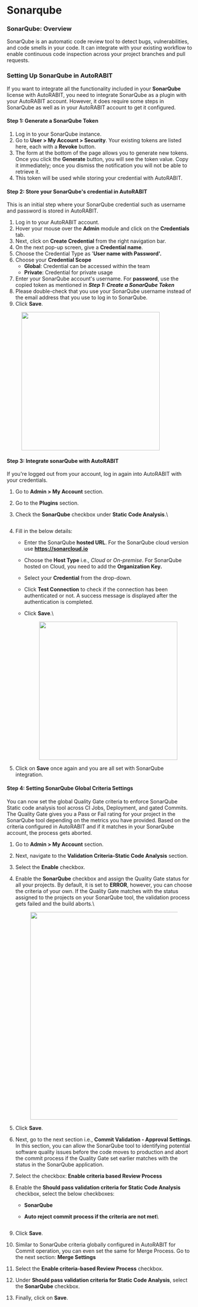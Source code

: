 # Sonarqube

### SonarQube: Overview <a href="#sonarqube-overview" id="sonarqube-overview"></a>

SonarQube is an automatic code review tool to detect bugs, vulnerabilities, and code smells in your code. It can integrate with your existing workflow to enable continuous code inspection across your project branches and pull requests.

### Setting Up SonarQube in AutoRABIT <a href="#setting-up-sonarqube-in-autorabit" id="setting-up-sonarqube-in-autorabit"></a>

If you want to integrate all the functionality included in your **SonarQube** license with AutoRABIT, you need to integrate SonarQube as a plugin with your AutoRABIT account. However, it does require some steps in SonarQube as well as in your AutoRABIT account to get it configured.

#### Step 1: Generate a SonarQube Token <a href="#step-1-generate-a-sonarqube-token" id="step-1-generate-a-sonarqube-token"></a>

1. Log in to your SonarQube instance.
2. Go to **User > My Account > Security**. Your existing tokens are listed here, each with a **Revoke** button.
3. The form at the bottom of the page allows you to generate new tokens. Once you click the **Generate** button, you will see the token value. Copy it immediately; once you dismiss the notification you will not be able to retrieve it.
4. This token will be used while storing your credential with AutoRABIT.&#x20;

#### Step 2: Store your SonarQube's credential in AutoRABIT <a href="#step-2-store-your-sonarqubes-credential-in-autorabit" id="step-2-store-your-sonarqubes-credential-in-autorabit"></a>

This is an initial step where your SonarQube credential such as username and password is stored in AutoRABIT.

1. Log in to your AutoRABIT account.
2. Hover your mouse over the **Admin** module and click on the **Credentials** tab.
3. Next, click on **Create Credential** from the right navigation bar.
4. On the next pop-up screen, give a **Credential name**.
5. Choose the Credential Type as '**User name with Password'.**
6. Choose your **Credential Scope**
   * **Global**: Credential can be accessed within the team
   * &#x20;**Private**: Credential for private usage&#x20;
7. Enter your SonarQube account's username. For **password**, use the copied token as mentioned in _**Step 1: Create a SonarQube Token**_
8. Please double-check that you use your SonarQube username instead of the email address that you use to log in to SonarQube.
9. Click **Save**.

<figure><img src="https://cdn.document360.io/8711f4e7-c040-4616-aac9-d947f87e4619/Images/Documentation/image-1616325381996.png" alt="" width="375"><figcaption></figcaption></figure>

#### Step 3: Integrate sonarQube with AutoRABIT <a href="#step-3-integrate-sonarqube-with-autorabit" id="step-3-integrate-sonarqube-with-autorabit"></a>

If you're logged out from your account, log in again into AutoRABIT with your credentials.

1. Go to **Admin > My Account** section.
2. Go to the **Plugins** section.
3.  Check the **SonarQube** checkbox under **Static Code Analysis**.\


    <figure><img src="https://cdn.document360.io/8711f4e7-c040-4616-aac9-d947f87e4619/Images/Documentation/image-1664796628363.png" alt=""><figcaption></figcaption></figure>
4. Fill in the below details:
   * Enter the SonarQube **hosted URL**. For the SonarQube cloud version use **https://sonarcloud.io**
   * Choose the **Host Type** i.e., _Cloud_ or _On-premise_. For SonarQube hosted on Cloud, you need to add the **Organization Key.**&#x20;
   * Select your **Credential** from the drop-down.
   * Click **Test Connection** to check if the connection has been authenticated or not. A success message is displayed after the authentication is completed.
   *   Click **Save**.\


       <figure><img src="https://cdn.document360.io/8711f4e7-c040-4616-aac9-d947f87e4619/Images/Documentation/image-1664796687941.png" alt="" width="375"><figcaption></figcaption></figure>
5. Click on **Save** once again and you are all set with SonarQube integration.

#### Step 4: Setting SonarQube Global Criteria Settings <a href="#step-4-setting-sonarqube-global-criteria-settings" id="step-4-setting-sonarqube-global-criteria-settings"></a>

You can now set the global Quality Gate criteria to enforce SonarQube Static code analysis tool across CI Jobs, Deployment, and gated Commits. The Quality Gate gives you a Pass or Fail rating for your project in the SonarQube tool depending on the metrics you have provided. Based on the criteria configured in AutoRABIT and if it matches in your SonarQube account, the process gets aborted.

1. Go to **Admin > My Account** section.
2. Next, navigate to the **Validation Criteria-Static Code Analysis** section.
3. Select the **Enable** checkbox.
4.  Enable the **SonarQube** checkbox and assign the Quality Gate status for all your projects. By default, it is set to **ERROR**, however, you can choose the criteria of your own. If the Quality Gate matches with the status assigned to the projects on your SonarQube tool, the validation process gets failed and the build aborts.\


    <figure><img src="https://cdn.document360.io/8711f4e7-c040-4616-aac9-d947f87e4619/Images/Documentation/image-1664796890806.png" alt="" width="563"><figcaption></figcaption></figure>
5. Click **Save**.
6. Next, go to the next section i.e., **Commit Validation - Approval Settings**. In this section, you can allow the SonarQube tool to identifying potential software quality issues before the code moves to production and abort the commit process if the Quality Gate set earlier matches with the status in the SonarQube application.&#x20;
7. Select the checkbox: **Enable criteria based Review Process**&#x20;
8. Enable the **Should pass validation criteria for Static Code Analysis** checkbox, select the below checkboxes:
   * **SonarQube**
   *   **Auto reject commit process if the criteria are not met**\


       <figure><img src="https://cdn.document360.io/8711f4e7-c040-4616-aac9-d947f87e4619/Images/Documentation/image-1664796960434.png" alt=""><figcaption></figcaption></figure>
9. Click **Save**.
10. Similar to SonarQube criteria globally configured in AutoRABIT for Commit operation, you can even set the same for Merge Process. Go to the next section: **Merge Settings**
11. Select the **Enable criteria-based Review Process** checkbox.
12. Under **Should pass validation criteria for Static Code Analysis**, select the **SonarQube** checkbox.
13. Finally, click on **Save**.
